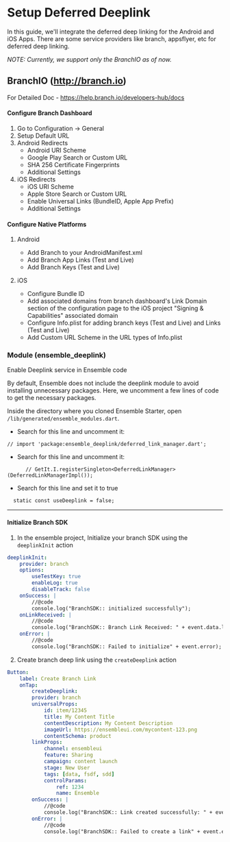 # Setup Deferred Deeplink
In this guide, we'll integrate the deferred deep linking for the Android and iOS Apps. There are some service providers like branch, appsflyer, etc for deferred deep linking.

*NOTE: Currently, we support only the BranchIO as of now.*

## BranchIO (http://branch.io)
For Detailed Doc - https://help.branch.io/developers-hub/docs

####  Configure Branch Dashboard
1. Go to Configuration -> General
2. Setup Default URL
3. Android Redirects
    - Android URI Scheme
    - Google Play Search or Custom URL
    - SHA 256 Certificate Fingerprints
    - Additional Settings
4. iOS Redirects
    - iOS URI Scheme
    - Apple Store Search or Custom URL
    - Enable Universal Links (BundleID, Apple App Prefix)
    - Additional Settings

#### Configure Native Platforms
1. Android
    - Add Branch to your AndroidManifest.xml
    - Add Branch App Links (Test and Live)
    - Add Branch Keys (Test and Live)

2. iOS
    - Configure Bundle ID
    - Add associated domains from branch dashboard's Link Domain section of the configuration page to the iOS project "Signing & Capabilities" associated domain
    - Configure Info.plist for adding branch keys (Test and Live) and Links (Test and Live)
    - Add Custom URL Scheme in the URL types of Info.plist

### Module (ensemble_deeplink)
Enable Deeplink service in Ensemble code

By default, Ensemble does not include the deeplink module to avoid installing unnecessary packages. Here, we uncomment a few lines of code to get the necessary packages.

Inside the directory where you cloned Ensemble Starter, open `/lib/generated/ensemble_modules.dart`.

* Search for this line and uncomment it:
```
// import 'package:ensemble_deeplink/deferred_link_manager.dart';
```

* Search for this line and uncomment it:
```
      // GetIt.I.registerSingleton<DeferredLinkManager>(DeferredLinkManagerImpl());
```

* Search for this line and set it to true
```
  static const useDeeplink = false;
```

---

#### Initialize Branch SDK
1. In the ensemble project, Initialize your branch SDK using the ```deeplinkInit``` action

```yaml
deeplinkInit:
    provider: branch
    options:
        useTestKey: true
        enableLog: true
        disableTrack: false
    onSuccess: |
        //@code
        console.log("BranchSDK:: initialized successfully");
    onLinkReceived: |
        //@code
        console.log("BranchSDK:: Branch Link Received: " + event.data.link);
    onError: |
        //@code
        console.log("BranchSDK:: Failed to initialize" + event.error);
```

2. Create branch deep link using the ```createDeeplink``` action

```yaml
Button:
    label: Create Branch Link
    onTap:
        createDeeplink:
        provider: branch
        universalProps:
            id: item/12345
            title: My Content Title
            contentDescription: My Content Description
            imageUrl: https://ensembleui.com/mycontent-123.png
            contentSchema: product
        linkProps:
            channel: ensembleui
            feature: Sharing
            campaign: content launch
            stage: New User
            tags: [data, fsdf, sdd]
            controlParams:
                ref: 1234
                name: Ensemble
        onSuccess: |
            //@code
            console.log("BranchSDK:: Link created successfully: " + event.data.result);
        onError: |
            //@code
            console.log("BranchSDK:: Failed to create a link" + event.error);
```